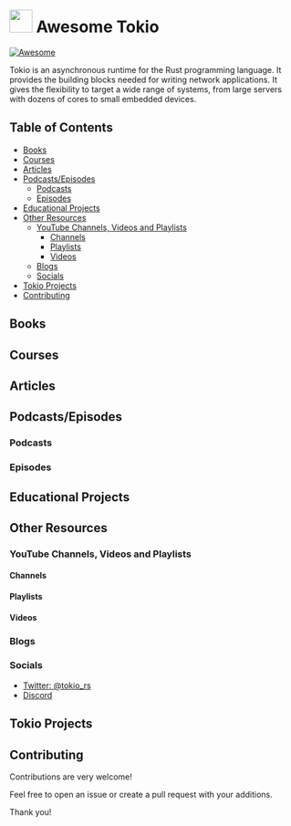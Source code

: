 # [<img src="https://upload.wikimedia.org/wikipedia/commons/thumb/6/60/Tokio_logo.svg/1200px-Tokio_logo.svg.png" width="40">](https://github.com/tokio-rs/tokio) Awesome Tokio

[![Awesome](https://awesome.re/badge.svg)](https://awesome.re)

Tokio is an asynchronous runtime for the Rust programming language. It provides the building blocks needed for writing network applications. It gives the flexibility to target a wide range of systems, from large servers with dozens of cores to small embedded devices.

## Table of Contents

- [Books](#books)
- [Courses](#courses)
- [Articles](#articles)
- [Podcasts/Episodes](#podcastsepisodes)
  - [Podcasts](#podcasts)
  - [Episodes](#episodes)
- [Educational Projects](#educational-projects)
- [Other Resources](#other-resources)
  - [YouTube Channels, Videos and Playlists](#youtube-channels-videos-and-playlists)
    - [Channels](#channels)
    - [Playlists](#playlists)
    - [Videos](#videos)
  - [Blogs](#blogs)
  - [Socials](#socials)
- [Tokio Projects](#tokio-projects)
- [Contributing](#contributing)

## Books


## Courses


## Articles

## Podcasts/Episodes

### Podcasts

### Episodes


## Educational Projects


## Other Resources

### YouTube Channels, Videos and Playlists

#### Channels


#### Playlists

#### Videos

### Blogs


### Socials

- [Twitter: @tokio_rs](https://twitter.com/tokio_rs)
- [Discord](https://discord.com/invite/tokio)

## Tokio Projects


## Contributing

Contributions are very welcome!

Feel free to open an issue or create a pull request with your additions.

Thank you!

